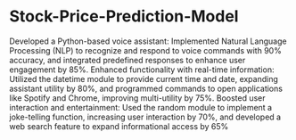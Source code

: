 # Stock-Price-Prediction-Model
Developed a Python-based voice assistant: Implemented Natural Language Processing (NLP) to recognize and respond to voice commands with 90% accuracy, and integrated predefined responses to enhance user engagement by 85%.
Enhanced functionality with real-time information: Utilized the datetime module to provide current time and date, expanding assistant utility by 80%, and programmed commands to open applications like Spotify and Chrome, improving multi-utility by 75%.
Boosted user interaction and entertainment: Used the random module to implement a joke-telling function, increasing user interaction by 70%, and developed a web search feature to expand informational access by 65%
